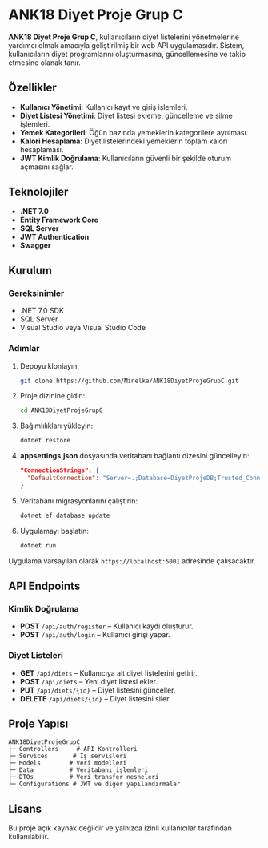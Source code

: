 # ANK18 Diyet Proje Grup C

**ANK18 Diyet Proje Grup C**, kullanıcıların diyet listelerini yönetmelerine yardımcı olmak amacıyla geliştirilmiş bir web API uygulamasıdır. Sistem, kullanıcıların diyet programlarını oluşturmasına, güncellemesine ve takip etmesine olanak tanır.

## Özellikler

- **Kullanıcı Yönetimi**: Kullanıcı kayıt ve giriş işlemleri.
- **Diyet Listesi Yönetimi**: Diyet listesi ekleme, güncelleme ve silme işlemleri.
- **Yemek Kategorileri**: Öğün bazında yemeklerin kategorilere ayrılması.
- **Kalori Hesaplama**: Diyet listelerindeki yemeklerin toplam kalori hesaplaması.
- **JWT Kimlik Doğrulama**: Kullanıcıların güvenli bir şekilde oturum açmasını sağlar.

## Teknolojiler

- **.NET 7.0**
- **Entity Framework Core**
- **SQL Server**
- **JWT Authentication**
- **Swagger**

## Kurulum

### Gereksinimler

- .NET 7.0 SDK
- SQL Server
- Visual Studio veya Visual Studio Code

### Adımlar

1. Depoyu klonlayın:

   ```bash
   git clone https://github.com/Minelka/ANK18DiyetProjeGrupC.git
   ```

2. Proje dizinine gidin:

   ```bash
   cd ANK18DiyetProjeGrupC
   ```

3. Bağımlılıkları yükleyin:

   ```bash
   dotnet restore
   ```

4. **appsettings.json** dosyasında veritabanı bağlantı dizesini güncelleyin:

   ```json
   "ConnectionStrings": {
     "DefaultConnection": "Server=.;Database=DiyetProjeDB;Trusted_Connection=True;"
   }
   ```

5. Veritabanı migrasyonlarını çalıştırın:

   ```bash
   dotnet ef database update
   ```

6. Uygulamayı başlatın:

   ```bash
   dotnet run
   ```

Uygulama varsayılan olarak `https://localhost:5001` adresinde çalışacaktır.

## API Endpoints

### Kimlik Doğrulama

- **POST** `/api/auth/register` – Kullanıcı kaydı oluşturur.
- **POST** `/api/auth/login` – Kullanıcı girişi yapar.

### Diyet Listeleri

- **GET** `/api/diets` – Kullanıcıya ait diyet listelerini getirir.
- **POST** `/api/diets` – Yeni diyet listesi ekler.
- **PUT** `/api/diets/{id}` – Diyet listesini günceller.
- **DELETE** `/api/diets/{id}` – Diyet listesini siler.

## Proje Yapısı

```
ANK18DiyetProjeGrupC
├─ Controllers     # API Kontrolleri
├─ Services       # İş servisleri
├─ Models        # Veri modelleri
├─ Data          # Veritabanı işlemleri
├─ DTOs          # Veri transfer nesneleri
└─ Configurations # JWT ve diğer yapılandırmalar
```

## Lisans

Bu proje açık kaynak değildir ve yalnızca izinli kullanıcılar tarafından kullanılabilir.
